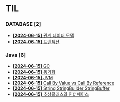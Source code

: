 # TIL
 
### DATABASE [2]
- [**[2024-06-15]**  관계 데이터 모델](https://github.com/A-lass/TIL/blob/main/DATABASE/관계_데이터_모델.md)
- [**[2024-06-15]**  트랜잭션](https://github.com/A-lass/TIL/blob/main/DATABASE/트랜잭션.md)
### Java [6]
- [**[2024-06-15]**  GC](https://github.com/A-lass/TIL/blob/main/Java/GC.md)
- [**[2024-06-15]**  동기화](https://github.com/A-lass/TIL/blob/main/Java/동기화.md)
- [**[2024-06-15]**  JVM](https://github.com/A-lass/TIL/blob/main/Java/JVM.md)
- [**[2024-06-15]**  Call By Value vs Call By Reference](https://github.com/A-lass/TIL/blob/main/Java/Call_By_Value_vs_Call_By_Reference.md)
- [**[2024-06-15]**  String StringBuilder StringBuffer](https://github.com/A-lass/TIL/blob/main/Java/String_StringBuilder_StringBuffer.md)
- [**[2024-06-15]**  추상클래스와 인터페이스](https://github.com/A-lass/TIL/blob/main/Java/추상클래스와_인터페이스.md)

